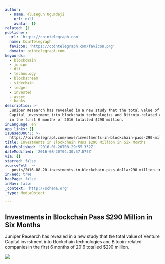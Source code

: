 ```yaml
---
author:
  - name: Olusegun Ogundeji
    url: null
    avatar: {}
related: []
publisher:
  url: 'https://cointelegraph.com'
  name: CoinTelegraph
  favicon: 'https://cointelegraph.com/favicon.png'
  domain: cointelegraph.com
keywords:
  - blockchain
  - juniper
  - dlt
  - technology
  - blockstream
  - sidechain
  - ledger
  - invested
  - asset
  - banks
description: >-
  Juniper Research has revealed in a new study that the total value of Venture
  Capital investment into blockchain technologies and Bitcoin-related companies
  in the first 6 months of 2016 totalled $290 million.
inLanguage: en
app_links: []
isBasedOnUrl: >-
  https://cointelegraph.com/news/investments-in-blockchain-pass-290-million-in-six-months
title: Investments in Blockchain Pass $290 Million in Six Months
datePublished: '2016-08-20T08:29:55.332Z'
dateModified: '2016-08-20T04:30:57.077Z'
via: {}
starred: false
sourcePath: >-
  _posts/2016-08-20-investments-in-blockchain-pass-dollar290-million-in-six-months.md
inFeed: true
hasPage: false
inNav: false
_context: 'http://schema.org'
_type: MediaObject

---
```

<article style=""><h1>Investments in Blockchain Pass $290 Million in Six Months</h1><p>Juniper Research has revealed in a new study that the total value of Venture Capital investment into blockchain technologies and Bitcoin-related companies in the first 6 months of 2016 totalled $290 million.</p><img src="https://cointelegraph.com/images/725_Ly9jb2ludGVsZWdyYXBoLmNvbS9zdG9yYWdlL3VwbG9hZHMvdmlldy82OTM2NDJlZmY5MDY1MzQ1MDBlZTk5MmY5NWE2ODkxZC5qcGc=.jpg" /></article>